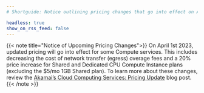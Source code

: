 ```yaml
---
# Shortguide: Notice outlining pricing changes that go into effect on April 1st.

headless: true
show_on_rss_feed: false
---
```


{{< note title="Notice of Upcoming Pricing Changes">}}
On April 1st 2023, updated pricing will go into effect for some Compute services. This includes decreasing the cost of network transfer (egress) overage fees and a 20% price increase for Shared and Dedicated CPU Compute Instance plans (excluding the $5/mo 1GB Shared plan). To learn more about these changes, review the [Akamai’s Cloud Computing Services: Pricing Update](https://www.akamai.com/blog/cloud/akamai-cloud-computing-price-update) blog post.
{{< /note >}}